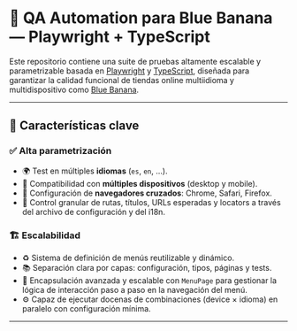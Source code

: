 # 🧪 QA Automation para Blue Banana — Playwright + TypeScript

Este repositorio contiene una suite de pruebas altamente escalable y parametrizable basada en [Playwright](https://playwright.dev/) y [TypeScript](https://www.typescriptlang.org/), diseñada para garantizar la calidad funcional de tiendas online multiidioma y multidispositivo como [Blue Banana](https://www.bluebananabrand.com/).

---

## 🚀 Características clave

### ✅ Alta parametrización

- 🌍 Test en múltiples **idiomas** (`es`, `en`, ...).
- 📱 Compatibilidad con **múltiples dispositivos** (desktop y mobile).
- 🧩 Configuración de **navegadores cruzados**: Chrome, Safari, Firefox.
- 🧪 Control granular de rutas, títulos, URLs esperadas y locators a través del archivo de configuración y del i18n.

### 🏗️ Escalabilidad

- ♻️ Sistema de definición de menús reutilizable y dinámico.
- 📚 Separación clara por capas: configuración, tipos, páginas y tests.
- 🧵 Encapsulación avanzada y escalable con `MenuPage` para gestionar la lógica de interacción paso a paso en la navegación del menú.
- ⚙️ Capaz de ejecutar docenas de combinaciones (device × idioma) en paralelo con configuración mínima.

---
